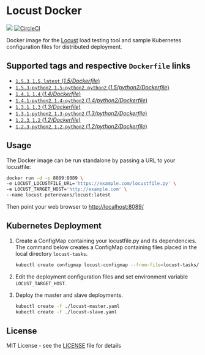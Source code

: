 # Locust Docker
[![](https://images.microbadger.com/badges/image/peterevans/locust.svg)](https://microbadger.com/images/peterevans/locust)
[![CircleCI](https://circleci.com/gh/peter-evans/locust-docker/tree/master.svg?style=svg)](https://circleci.com/gh/peter-evans/locust-docker/tree/master)

Docker image for the [Locust](http://locust.io/) load testing tool and sample Kubernetes configuration files for distributed deployment.

## Supported tags and respective `Dockerfile` links

- [`1.5.3`, `1.5`, `latest`  (*1.5/Dockerfile*)](https://github.com/peter-evans/locust-docker/tree/v1.5.3)
- [`1.5.3-python2`, `1.5-python2`, `python2`  (*1.5/python2/Dockerfile*)](https://github.com/peter-evans/locust-docker/tree/v1.5.3/python2)
- [`1.4.1`, `1.4` (*1.4/Dockerfile*)](https://github.com/peter-evans/locust-docker/tree/v1.4.1)
- [`1.4.1-python2`, `1.4-python2` (*1.4/python2/Dockerfile*)](https://github.com/peter-evans/locust-docker/tree/v1.4.1/python2)
- [`1.3.1`, `1.3` (*1.3/Dockerfile*)](https://github.com/peter-evans/locust-docker/tree/v1.3.1)
- [`1.3.1-python2`, `1.3-python2` (*1.3/python2/Dockerfile*)](https://github.com/peter-evans/locust-docker/tree/v1.3.1/python2)
- [`1.2.3`, `1.2` (*1.2/Dockerfile*)](https://github.com/peter-evans/locust-docker/tree/v1.2.3)
- [`1.2.3-python2`, `1.2-python2` (*1.2/python2/Dockerfile*)](https://github.com/peter-evans/locust-docker/tree/v1.2.3/python2)

## Usage
The Docker image can be run standalone by passing a URL to your locustfile:

```bash
docker run -d -p 8089:8089 \
-e LOCUST_LOCUSTFILE_URL='https://example.com/locustfile.py' \
-e LOCUST_TARGET_HOST='http://example.com' \
--name locust peterevans/locust:latest
```
Then point your web browser to [http://localhost:8089/](http://localhost:8089/)

## Kubernetes Deployment

1. Create a ConfigMap containing your locustfile.py and its dependencies. The command below creates a ConfigMap containing files placed in the local directory `locust-tasks`.

	```bash
	kubectl create configmap locust-configmap --from-file=locust-tasks/
	```

2. Edit the deployment configuration files and set environment variable `LOCUST_TARGET_HOST`.

3. Deploy the master and slave deployments.

	```bash
    kubectl create -f ./locust-master.yaml
    kubectl create -f ./locust-slave.yaml
    ```

## License

MIT License - see the [LICENSE](LICENSE) file for details
